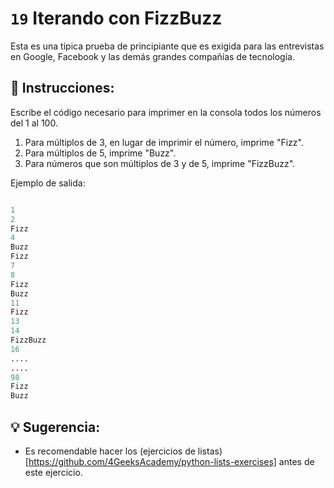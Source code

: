 # `19` Iterando con FizzBuzz

Esta es una típica prueba de principiante que es exigida para las entrevistas en Google, Facebook y las demás grandes compañías de tecnología.


## 📝 Instrucciones:
Escribe el código necesario para imprimer en la consola todos los números del 1 al 100.
1. Para múltiplos de 3, en lugar de imprimir el número, imprime "Fizz".
2. Para múltiplos de 5, imprime "Buzz".
3. Para números que son múltiplos de 3 y de 5, imprime "FizzBuzz".

Ejemplo de salida:

```py

1
2
Fizz
4
Buzz
Fizz
7
8
Fizz
Buzz
11
Fizz
13
14
FizzBuzz
16
....
....
98
Fizz
Buzz


```


## 💡 Sugerencia:

- Es recomendable hacer los (ejercicios de listas)[https://github.com/4GeeksAcademy/python-lists-exercises] antes de este ejercicio.
